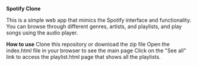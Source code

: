 **Spotify Clone**

This is a simple web app that mimics the Spotify interface and functionality. You can browse through different genres, artists, and playlists, and play songs using the audio player.

**How to use**
Clone this repository or download the zip file
Open the index.html file in your browser to see the main page
Click on the "See all" link to access the playlist.html page that shows all the playlists.
